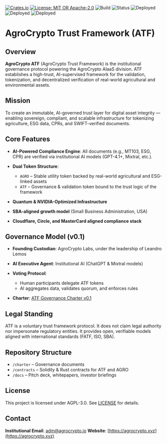[![Crates.io](https://img.shields.io/crates/v/agrocrypto-core.svg)](https://crates.io/crates/agrocrypto-core)
[![License: MIT OR Apache-2.0](https://img.shields.io/crates/l/agrocrypto-core)](https://opensource.org/licenses)
![Build](https://img.shields.io/badge/build-passing-brightgreen)
![Status](https://img.shields.io/badge/project-Verified%20Blockchain%20Infra-orange)
![Deployed](https://img.shields.io/badge/deployed-AWS-blue)
![Deployed](https://img.shields.io/badge/deployed-Cloudflare-orange)
![Deployed](https://img.shields.io/badge/deployed-OpenAI-black)

# AgroCrypto Trust Framework (ATF)

## Overview

**AgroCrypto ATF** (AgroCrypto Trust Framework) is the institutional governance protocol powering the AgroCrypto AIaaS division. ATF establishes a high-trust, AI-supervised framework for the validation, tokenization, and decentralized verification of real-world agricultural and environmental assets.

## Mission

To create an immutable, AI-governed trust layer for digital asset integrity — enabling sovereign, compliant, and scalable infrastructure for tokenizing agriculture, ESG data, CPRs, and SWIFT-verified documents.

## Core Features

* **AI-Powered Compliance Engine**: All documents (e.g., MT103, ESG, CPR) are verified via institutional AI models (GPT-4.1+, Mixtral, etc.).
* **Dual Token Structure**:

  * `AGRO` – Stable utility token backed by real-world agricultural and ESG-linked assets
  * `ATF` – Governance & validation token bound to the trust logic of the framework
* **Quantum & NVIDIA-Optimized Infrastructure**
* **SBA-aligned growth model** (Small Business Administration, USA)
* **Cloudflare, Circle, and MasterCard aligned compliance stack**

## Governance Model (v0.1)

* **Founding Custodian**: AgroCrypto Labs, under the leadership of Leandro Lemos
* **AI Executive Agent**: Institutional AI (ChatGPT & Mixtral models)
* **Voting Protocol**:

  * Human participants delegate ATF tokens
  * AI aggregates data, validates quorum, and enforces rules
* **Charter**: [ATF Governance Charter v0.1](./ATF_Governance_Charter_v0.1.md)

## Legal Standing

ATF is a voluntary trust framework protocol. It does not claim legal authority nor impersonate regulatory entities. It provides open, verifiable models aligned with international standards (FATF, ISO, SBA).

## Repository Structure

* `/charter` – Governance documents
* `/contracts` – Solidity & Rust contracts for ATF and AGRO
* `/docs` – Pitch deck, whitepapers, investor briefings

## License

This project is licensed under AGPL-3.0. See [LICENSE](./LICENSE) for details.

## Contact

**Institutional Email**: [adm@agrocrypto.io](mailto:adm@agrocrypto.io)
**Website**: [https://agrocrypto.xyz](https://agrocrypto.xyz)

